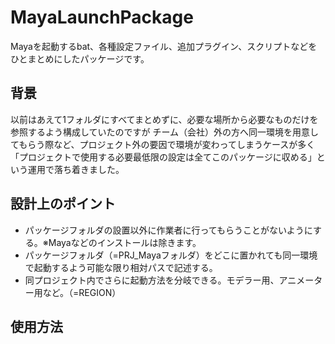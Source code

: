 # MayaLaunchPackage

Mayaを起動するbat、各種設定ファイル、追加プラグイン、スクリプトなどをひとまとめにしたパッケージです。

## 背景
以前はあえて1フォルダにすべてまとめずに、必要な場所から必要なものだけを参照するよう構成していたのですが
チーム（会社）外の方へ同一環境を用意してもらう際など、プロジェクト外の要因で環境が変わってしまうケースが多く
「プロジェクトで使用する必要最低限の設定は全てこのパッケージに収める」という運用で落ち着きました。

## 設計上のポイント
* パッケージフォルダの設置以外に作業者に行ってもらうことがないようにする。※Mayaなどのインストールは除きます。
* パッケージフォルダ（=PRJ_Mayaフォルダ）をどこに置かれても同一環境で起動するよう可能な限り相対パスで記述する。
* 同プロジェクト内でさらに起動方法を分岐できる。モデラー用、アニメーター用など。（=REGION）

## 使用方法
